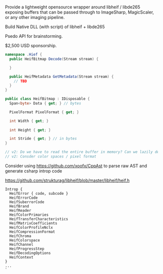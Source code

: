 Provide a lightweight opensource wrapper around libheif / libde265  exposing buffers 
that can be passed through to ImageSharp, MagicScaler, or any other imaging pipeline.

Build Native DLL (with script) of libheif + libde265

Psedo API for brainstorming.

$2,500 USD sponsorship.


```csharp
namespace .Hief {
  public HeifBitmap Decode(Stream stream) {

  }

  public HeifMetadata GetMetadata(Stream stream) {
    // TBD
  }
}

public class HeifBitmap : IDisposable {
  Span<byte> Data { get; } // bytes

  PixelFormat PixelFormat { get; } 

  int Width { get; }
  
  int Height { get; }

  int Stride { get; } // in bytes
}

// v2: Do we have to read the entire buffer in memory? Can we lazily decode regions
// v2: Consder color spaces / pixel format

```

Consider using https://github.com/xoofx/CppAst to parse raw AST and generate csharp introp code

https://github.com/strukturag/libheif/blob/master/libheif/heif.h

```
Introp { 
  HeifError { code, subcode }
  HeifErrorCode
  HeifSuberrorCode
  HeifBrand
  HeifReader
  HeifColorPrimaries
  HeifTransferCharacteristics
  HeifMatrixCoefficients
  HeifColorProfileNclx
  HeifCompressionFormat
  HeifChroma
  HeifColorspace
  HeifChannel
  HeifProgressStep
  HeifDecodingOptions
  HeifContext
}
...
`



